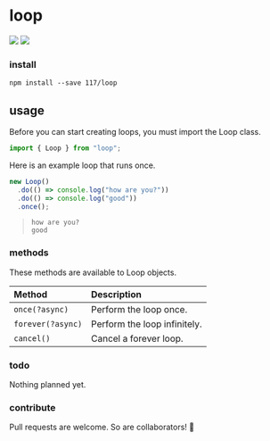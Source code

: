 # loop

![](https://img.shields.io/github/languages/code-size/117/loop.svg?colorB=%231E7CFF)
![](https://img.shields.io/badge/code_style-prettier-ff69b4.svg?style=rounded-square)

### install

`npm install --save 117/loop`

## usage

Before you can start creating loops, you must import the Loop class.

```javascript
import { Loop } from "loop";
```

Here is an example loop that runs once.

```javascript
new Loop()
  .do(() => console.log("how are you?"))
  .do(() => console.log("good"))
  .once();
```

> `how are you?`  
> `good`

### methods

These methods are available to Loop objects.

| Method            | Description                  |
| :---------------- | :--------------------------- |
| `once(?async)`    | Perform the loop once.       |
| `forever(?async)` | Perform the loop infinitely. |
| `cancel()`        | Cancel a forever loop.       |

### todo

Nothing planned yet.

### contribute

Pull requests are welcome. So are collaborators! 🥳
